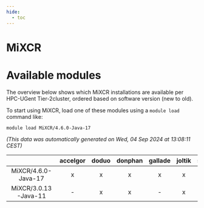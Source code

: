 ```yaml
---
hide:
  - toc
---
```


MiXCR
=====

# Available modules


The overview below shows which MiXCR installations are available per HPC-UGent Tier-2cluster, ordered based on software version (new to old).

To start using MiXCR, load one of these modules using a `module load` command like:

```shell
module load MiXCR/4.6.0-Java-17
```

*(This data was automatically generated on Wed, 04 Sep 2024 at 13:08:11 CEST)*  

| |accelgor|doduo|donphan|gallade|joltik|shinx|skitty|
| :---: | :---: | :---: | :---: | :---: | :---: | :---: | :---: |
|MiXCR/4.6.0-Java-17|x|x|x|x|x|-|x|
|MiXCR/3.0.13-Java-11|-|x|x|-|x|-|-|
